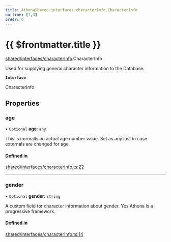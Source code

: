 ```yaml
---
title: AthenaShared.interfaces.characterInfo.CharacterInfo
outline: [1,3]
order: 0
---
```


# {{ $frontmatter.title }}


[shared/interfaces/characterInfo](../modules/shared_interfaces_characterInfo.md).CharacterInfo

Used for supplying general character information to the Database.

**`Interface`**

CharacterInfo

## Properties

### age

• `Optional` **age**: `any`

This is normally an actual age number value.
Set as any just in case externals are changed for age.

#### Defined in

[shared/interfaces/characterInfo.ts:22](https://github.com/Stuyk/altv-athena/blob/7805c27/src/core/shared/interfaces/characterInfo.ts#L22)

___

### gender

• `Optional` **gender**: `string`

A custom field for character information about gender.
Yes Athena is a progressive framework.

#### Defined in

[shared/interfaces/characterInfo.ts:14](https://github.com/Stuyk/altv-athena/blob/7805c27/src/core/shared/interfaces/characterInfo.ts#L14)
